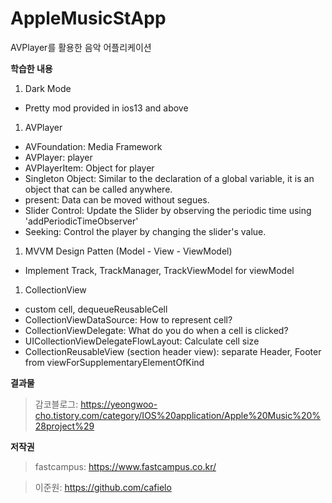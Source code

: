 # AppleMusicStApp
AVPlayer를 활용한 음악 어플리케이션


**학습한 내용**

1. Dark Mode
+ Pretty mod provided in ios13 and above

1. AVPlayer
+ AVFoundation: Media Framework
+ AVPlayer: player
+ AVPlayerItem: Object for player
+ Singleton Object: Similar to the declaration of a global variable, it is an object that can be called anywhere.
+ present: Data can be moved without segues.
+ Slider Control: Update the Slider by observing the periodic time using 'addPeriodicTimeObserver'
+ Seeking: Control the player by changing the slider's value.

1. MVVM Design Patten (Model - View - ViewModel)
+ Implement Track, TrackManager, TrackViewModel for viewModel

1. CollectionView
+ custom cell, dequeueReusableCell
+ CollectionViewDataSource: How to represent cell?
+ CollectionViewDelegate: What do you do when a cell is clicked?
+ UICollectionViewDelegateFlowLayout: Calculate cell size
+ CollectionReusableView (section header view): separate Header, Footer from viewForSupplementaryElementOfKind


**결과물**

> 감코블로그: https://yeongwoo-cho.tistory.com/category/IOS%20application/Apple%20Music%20%28project%29


**저작권**
> fastcampus: https://www.fastcampus.co.kr/

> 이준원: https://github.com/cafielo

